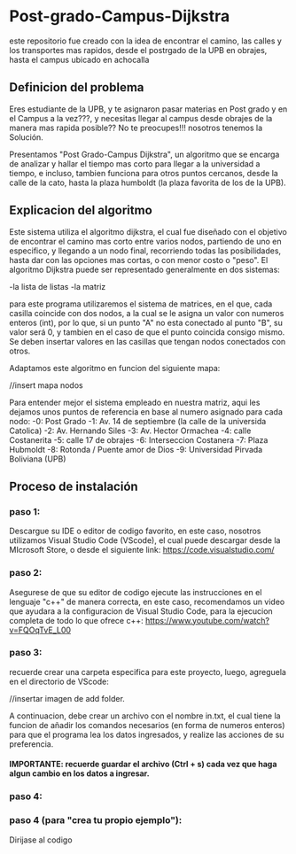 # Post-grado-Campus-Dijkstra
este repositorio fue creado con la idea de encontrar el camino, las calles y los transportes mas rapidos, desde el postrgado de la UPB en obrajes, hasta el campus ubicado en achocalla

## Definicion del problema

Eres estudiante de la UPB, y te asignaron pasar materias en Post grado y en el Campus a la vez???, y necesitas llegar al campus desde obrajes de la manera mas rapida posible?? No te preocupes!!! nosotros tenemos la Solución.

Presentamos "Post Grado-Campus Dijkstra", un algoritmo que se encarga de analizar y hallar el tiempo mas corto para llegar a la universidad a tiempo, e incluso, tambien funciona para otros puntos cercanos, desde la calle de la cato, hasta la plaza humboldt (la plaza favorita de los de la UPB).

## Explicacion del algoritmo
Este sistema utiliza el algoritmo dijkstra, el cual fue diseñado con el objetivo de encontrar el camino mas corto entre varios nodos, partiendo de uno en especifico, y llegando a un nodo final, recorriendo todas las posibilidades, hasta dar con las opciones mas cortas, o con menor costo o "peso".
El algoritmo Dijkstra puede ser representado generalmente en dos sistemas:

-la lista de listas
-la matriz

para este programa utilizaremos el sistema de matrices, en el que, cada casilla coincide con dos nodos, a la cual se le asigna un valor con numeros enteros (int), por lo que, si un punto "A" no esta conectado al punto "B", su valor será 0, y tambien en el caso de que el punto coincida consigo mismo. Se deben insertar valores en las casillas que tengan nodos conectados con otros.

Adaptamos este algoritmo en funcion del siguiente mapa:

//insert mapa nodos

Para entender mejor el sistema empleado en nuestra matriz, aqui les dejamos unos puntos de referencia en base al numero asignado para cada nodo:
-0: Post Grado
-1: Av. 14 de septiembre (la calle de la universida Catolica)
-2: Av. Hernando Siles
-3: Av. Hector Ormachea
-4: calle Costanerita
-5: calle 17 de obrajes
-6: Interseccion Costanera
-7: Plaza Hubmoldt
-8: Rotonda / Puente amor de Dios
-9: Universidad Pirvada Boliviana (UPB)

## Proceso de instalación
### paso 1:
Descargue su IDE o editor de codigo favorito, en este caso, nosotros utilizamos Visual Studio Code (VScode), el cual puede descargar desde la MIcrosoft Store, o desde el siguiente link: https://code.visualstudio.com/

### paso 2:
Asegurese de que su editor de codigo ejecute las instrucciones en el lenguaje "c++" de manera correcta, en este caso, recomendamos un video que ayudara a la configuracion de Visual Studio Code, para la ejecucion completa de todo lo que ofrece c++: https://www.youtube.com/watch?v=FQOqTvE_L00

### paso 3:
recuerde crear una carpeta especifica para este proyecto, luego, agreguela en el directorio de VScode:

//insertar imagen de add folder.

A continuacion, debe crear un archivo con el nombre in.txt, el cual tiene la funcion de añadir los comandos necesarios (en forma de numeros enteros) para que el programa lea los datos ingresados, y realize las acciones de su preferencia.
#### IMPORTANTE: recuerde guardar el archivo (Ctrl + s) cada vez que haga algun cambio en los datos a ingresar.

### paso 4:



### paso 4 (para "crea tu propio ejemplo"):
Dirijase al codigo

